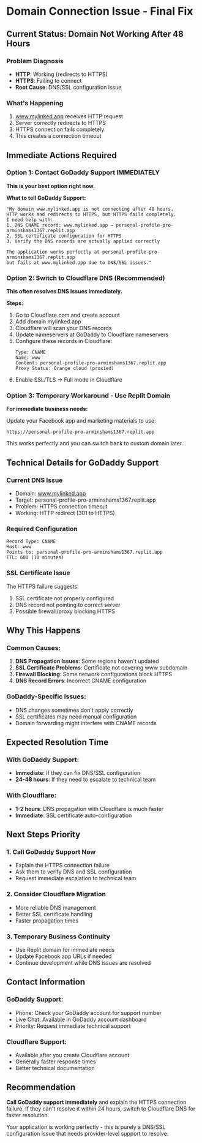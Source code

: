 # Domain Connection Issue - Final Fix

## Current Status: Domain Not Working After 48 Hours

### Problem Diagnosis
- **HTTP**: Working (redirects to HTTPS)
- **HTTPS**: Failing to connect
- **Root Cause**: DNS/SSL configuration issue

### What's Happening
1. www.mylinked.app receives HTTP request
2. Server correctly redirects to HTTPS
3. HTTPS connection fails completely
4. This creates a connection timeout

## Immediate Actions Required

### Option 1: Contact GoDaddy Support IMMEDIATELY
**This is your best option right now.**

**What to tell GoDaddy Support:**
```
"My domain www.mylinked.app is not connecting after 48 hours. 
HTTP works and redirects to HTTPS, but HTTPS fails completely.
I need help with:
1. DNS CNAME record: www.mylinked.app → personal-profile-pro-arminshams1367.replit.app
2. SSL certificate configuration for HTTPS
3. Verify the DNS records are actually applied correctly

The application works perfectly at personal-profile-pro-arminshams1367.replit.app
but fails at www.mylinked.app due to DNS/SSL issues."
```

### Option 2: Switch to Cloudflare DNS (Recommended)
**This often resolves DNS issues immediately.**

**Steps:**
1. Go to Cloudflare.com and create account
2. Add domain mylinked.app
3. Cloudflare will scan your DNS records
4. Update nameservers at GoDaddy to Cloudflare nameservers
5. Configure these records in Cloudflare:
   ```
   Type: CNAME
   Name: www
   Content: personal-profile-pro-arminshams1367.replit.app
   Proxy Status: Orange cloud (proxied)
   ```
6. Enable SSL/TLS → Full mode in Cloudflare

### Option 3: Temporary Workaround - Use Replit Domain
**For immediate business needs:**

Update your Facebook app and marketing materials to use:
```
https://personal-profile-pro-arminshams1367.replit.app
```

This works perfectly and you can switch back to custom domain later.

## Technical Details for GoDaddy Support

### Current DNS Issue
- Domain: www.mylinked.app
- Target: personal-profile-pro-arminshams1367.replit.app
- Problem: HTTPS connection timeout
- Working: HTTP redirect (301 to HTTPS)

### Required Configuration
```
Record Type: CNAME
Host: www
Points to: personal-profile-pro-arminshams1367.replit.app
TTL: 600 (10 minutes)
```

### SSL Certificate Issue
The HTTPS failure suggests:
1. SSL certificate not properly configured
2. DNS record not pointing to correct server
3. Possible firewall/proxy blocking HTTPS

## Why This Happens

### Common Causes:
1. **DNS Propagation Issues**: Some regions haven't updated
2. **SSL Certificate Problems**: Certificate not covering www subdomain
3. **Firewall Blocking**: Some network configurations block HTTPS
4. **DNS Record Errors**: Incorrect CNAME configuration

### GoDaddy-Specific Issues:
- DNS changes sometimes don't apply correctly
- SSL certificates may need manual configuration
- Domain forwarding might interfere with CNAME records

## Expected Resolution Time

### With GoDaddy Support:
- **Immediate**: If they can fix DNS/SSL configuration
- **24-48 hours**: If they need to escalate to technical team

### With Cloudflare:
- **1-2 hours**: DNS propagation with Cloudflare is much faster
- **Immediate**: SSL certificate auto-configuration

## Next Steps Priority

### 1. Call GoDaddy Support Now
- Explain the HTTPS connection failure
- Ask them to verify DNS and SSL configuration
- Request immediate escalation to technical team

### 2. Consider Cloudflare Migration
- More reliable DNS management
- Better SSL certificate handling
- Faster propagation times

### 3. Temporary Business Continuity
- Use Replit domain for immediate needs
- Update Facebook app URLs if needed
- Continue development while DNS issues are resolved

## Contact Information

### GoDaddy Support:
- Phone: Check your GoDaddy account for support number
- Live Chat: Available in GoDaddy account dashboard
- Priority: Request immediate technical support

### Cloudflare Support:
- Available after you create Cloudflare account
- Generally faster response times
- Better technical documentation

## Recommendation

**Call GoDaddy support immediately** and explain the HTTPS connection failure. If they can't resolve it within 24 hours, switch to Cloudflare DNS for faster resolution.

Your application is working perfectly - this is purely a DNS/SSL configuration issue that needs provider-level support to resolve.